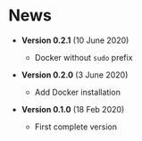 # News

* **Version 0.2.1** (10 June 2020)
    - Docker without `sudo` prefix
* **Version 0.2.0** (3 June 2020)
    - Add Docker installation

* **Version 0.1.0** (18 Feb 2020)
    - First complete version